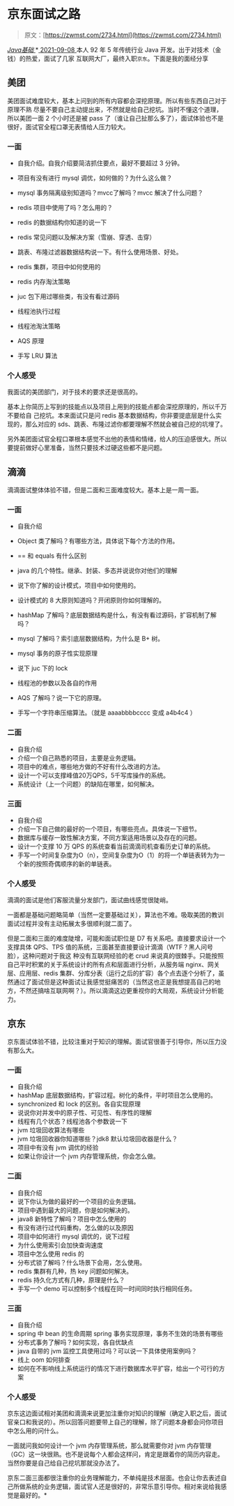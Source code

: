 <!--yml
category: 未分类
date: 0001-01-01 00:00:00
--->

# 京东面试之路

> 原文：[https://zwmst.com/2734.html](https://zwmst.com/2734.html)

   [ *Java基础* ](https://zwmst.com/java%e5%9f%ba%e7%a1%80)*[ <time datetime="2021-09-08T09:16:38+08:00"> 2021-09-08 </time> ](https://zwmst.com/2734.html)  本人 92 年 5 年传统行业 Java 开发。出于对技术（金钱）的热爱，面试了几家 互联网大厂，最终入职`京东`。下面是我的面经分享

## 美团

美团面试难度较大，基本上问到的所有内容都会深挖原理。所以有些东西自己对于原理不熟 尽量不要自己主动提出来，不然就是给自己挖坑。当时不懂这个道理，所以美团一面 2 个小时还是被 pass 了（谁让自己扯那么多了），面试体验也不是很好，面试官全程口罩无表情给人压力较大。

### 一面

*   自我介绍。自我介绍要简洁抓住要点，最好不要超过 3 分钟。

*   项目有没有进行 mysql 调优，如何做的？为什么这么做？

*   mysql 事务隔离级别知道吗？mvcc了解吗？mvcc 解决了什么问题？

*   redis 项目中使用了吗？怎么用的？

*   redis 的数据结构你知道的说一下

*   redis 常见问题以及解决方案（雪崩、穿透、击穿）

*   跳表、布隆过滤器数据结构说一下。有什么使用场景、好处。

*   redis 集群，项目中如何使用的

*   redis 内存淘汰策略

*   juc 包下用过哪些类，有没有看过源码

*   线程池执行过程

*   线程池淘汰策略

*   AQS 原理

*   手写 LRU 算法

### 个人感受

我面试的美团部门，对于技术的要求还是很高的。

基本上你简历上写到的技能点以及项目上用到的技能点都会深挖原理的，所以千万不要给自 己挖坑。本来面试只是问 redis 基本数据结构，你非要提底层是什么实现的，那么对应的 sds、跳表、布隆过滤你都要理解不然就会被自己挖的坑埋了。

另外美团面试官全程口罩根本感觉不出他的表情和情绪，给人的压迫感很大。所以要提前做好心里准备，当然只要技术过硬这些都不是问题。

## 滴滴

滴滴面试整体体验不错，但是二面和三面难度较大。基本上是一周一面。

### 一面

*   自我介绍

*   Object 类了解吗？有哪些方法，具体说下每个方法的作用。

*   == 和 equals 有什么区别

*   java 的几个特性。继承、封装、多态并说说你对他们的理解

*   说下你了解的设计模式，项目中如何使用的。

*   设计模式的 8 大原则知道吗？开闭原则你如何理解的。

*   hashMap 了解吗？底层数据结构是什么，有没有看过源码，扩容机制了解吗？

*   mysql 了解吗？索引底层数据结构，为什么是 B+ 树。

*   mysql 事务的原子性实现原理

*   说下 juc 下的 lock

*   线程池的参数以及各自的作用

*   AQS 了解吗？说一下它的原理。

*   手写一个字符串压缩算法。（就是 aaaabbbbcccc 变成 a4b4c4 ）

### 二面

*   自我介绍
*   介绍一个自己熟悉的项目，主要是业务逻辑。
*   项目中的难点，哪些地方做的不好有什么改进的方法。
*   设计一个可以支撑峰值20万QPS，5千写库操作的系统。
*   系统设计（上一个问题）的缺陷在哪里，如何解决。

### 三面

*   自我介绍
*   介绍一下自己做的最好的一个项目，有哪些亮点。具体说一下细节。
*   数据库与缓存一致性解决方案，不同方案适用场景以及存在的问题。
*   设计一个支撑 10 万 QPS 的系统查看当前滴滴司机查看历史订单的系统。
*   手写一个时间复杂度为O（n），空间复杂度为O（1）的将一个单链表转为为一个新的按照奇偶顺序的新的单链表。

### 个人感受

滴滴的面试是他们客服流量分发部门，面试曲线感觉很陡峭。

一面都是基础问题略简单（当然一定要基础过关），算法也不难。吸取美团的教训面试过程并没有主动拓展太多很顺利就二面了。

但是二面和三面的难度陡增，可能和面试职位是 D7 有关系吧。直接要求设计一个支撑具体 QPS、TPS 值的系统，三面甚至直接要设计滴滴（WTF？黑人问号脸），这种问题对于我这 种没有互联网经验的老 crud 来说真的很棘手。只能按照自己平时积累的关于系统设计的所有点和层面进行分析，从服务端 nginx、网关层、应用层、redis 集群、分库分表（运行之后的扩容）各个点去逐个分析了，虽然通过了面试但是这种面试让我感觉挺痛苦的（当然这也正是我想提高自己的地方，不然还搞啥互联网啊？）。所以滴滴这边更重视你的大局观，系统设计分析能力。

## 京东

京东面试体验不错，比较注重对于知识的理解。面试官很善于引导你，所以压力没有那么大。

### 一面

*   自我介绍
*   hashMap 底层数据结构，扩容过程。树化的条件，平时项目怎么使用的。
*   synchronized 和 lock 的区别。各自实现原理
*   说说你对并发中的原子性、可见性、有序性的理解
*   线程有几个状态？线程池各个参数说一下
*   jvm 垃圾回收算法有哪些
*   jvm 垃圾回收器你知道哪些？jdk8 默认垃圾回收器是什么？
*   项目中有没有 jvm 调优的经验
*   如果让你设计一个 jvm 内存管理系统，你会怎么做。

### 二面

*   自我介绍
*   说下你认为做的最好的一个项目的业务逻辑。
*   项目中遇到最大的问题，你是如何解决的。
*   java8 新特性了解吗？项目中怎么使用的
*   有没有进行过代码重构，怎么做的以及原因
*   项目中如何进行 mysql 调优的，说下过程
*   为什么使用索引会加快查询速度
*   项目中怎么使用 redis 的
*   分布式锁了解吗？什么场景下会用，怎么使用。
*   redis 集群有几种，热 key 问题如何解决。
*   redis 持久化方式有几种，原理是什么？
*   手写一个 demo 可以控制多个线程在同一时间同时执行相同任务。

### 三面

*   自我介绍
*   spring 中 bean 的生命周期 spring 事务实现原理，事务不生效的场景有哪些
*   分布式事务了解吗？如何实现，各自优缺点
*   java 自带的 jvm 监控工具使用过吗？可以说一下具体使用案例吗？
*   线上 oom 如何排查
*   如何在不影响线上系统运行的情况下进行数据库水平扩容，给出一个可行的方案

### 个人感受

京东这边面试相对美团和滴滴来说更加注重你对知识的理解（确定入职之后，面试官亲口和我说的）。所以回答问题要带上自己的理解，除了问题本身都会问你项目中怎么用的问什么。

一面就问我如何设计一个 jvm 内存管理系统，那么就需要你对 jvm 内存管理（GC）这一块很熟。也不是说每个人都会这样问，肯定是跟着你的简历内容走。当然你要是自己给自己挖坑那就没办法了。

京东二面三面都很注重你的业务理解能力，不单纯是技术层面。也会让你去表述自己所做系统的业务逻辑，面试官人还是很好的，非常乐意引导你。相对来说给我感觉是最好的。*